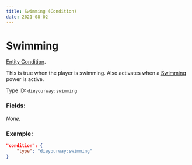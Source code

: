 ```yaml
---
title: Swimming (Condition)
date: 2021-08-02
---
```

# Swimming

[Entity Condition](../entity_conditions.md).

This is true when the player is swimming. Also activates when a [Swimming](../power_types/swimming.md) power is active.

Type ID: `dieyourway:swimming`

### Fields:

_None._

### Example:
```json
"condition": {
    "type": "dieyourway:swimming"
}
```